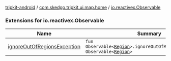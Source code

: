 [tripkit-android](../../index.md) / [com.skedgo.tripkit.ui.map.home](../index.md) / [io.reactivex.Observable](./index.md)

### Extensions for io.reactivex.Observable

| Name | Summary |
|---|---|
| [ignoreOutOfRegionsException](ignore-out-of-regions-exception.md) | `fun Observable<`[`Region`](../../com.skedgo.android.common.model/-region/index.md)`>.ignoreOutOfRegionsException(): Observable<`[`Region`](../../com.skedgo.android.common.model/-region/index.md)`>` |
